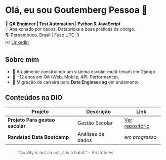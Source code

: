 
# Olá, eu sou Goutemberg Pessoa 👋

🚀 **QA Engineer | Test Automation | Python & JavaScript**  
💡 Apaixonado por dados, Databricks e boas práticas de código.  
🌎 Pernambuco, Brasil | Fuso UTC-3  
✉️ [LinkedIn](https://www.linkedin.com/in/goutemberg)

## Sobre mim
- 🔭 Atualmente construindo um sistema escolar multi-tenant em Django.
- 🧪 +12 anos em QA (Web, Mobile, API, Performance).
- 🎯 Migração de carreira para **Data Engineering** em andamento.

## Conteúdos na DIO
| Projeto | Descrição | Link |
|---------|-----------|------|
| **Projeto Para gestao escolar** | Gestão Escolar | [Ver repositório](https://github.com/goutembergNapster/escolar) |
| **Randstad Data Bootcamp** | Análises de dados | *em progresso* |

> “Quality is not an act, it is a habit.” – Aristóteles
